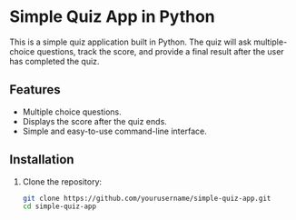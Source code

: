 # Simple Quiz App in Python

This is a simple quiz application built in Python. The quiz will ask multiple-choice questions, track the score, and provide a final result after the user has completed the quiz.

## Features
- Multiple choice questions.
- Displays the score after the quiz ends.
- Simple and easy-to-use command-line interface.

## Installation

1. Clone the repository:
   ```bash
   git clone https://github.com/yourusername/simple-quiz-app.git
   cd simple-quiz-app